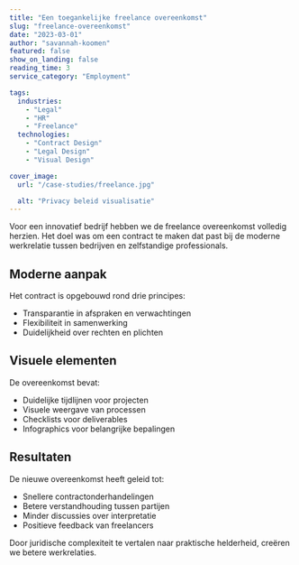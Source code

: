 ```yaml
---
title: "Een toegankelijke freelance overeenkomst"
slug: "freelance-overeenkomst"
date: "2023-03-01"
author: "savannah-koomen"
featured: false
show_on_landing: false
reading_time: 3
service_category: "Employment"

tags:
  industries:
    - "Legal"
    - "HR"
    - "Freelance"
  technologies:
    - "Contract Design"
    - "Legal Design"
    - "Visual Design"

cover_image:
  url: "/case-studies/freelance.jpg"

  alt: "Privacy beleid visualisatie"
---
```


Voor een innovatief bedrijf hebben we de freelance overeenkomst volledig herzien. Het doel was om een contract te maken dat past bij de moderne werkrelatie tussen bedrijven en zelfstandige professionals.

## Moderne aanpak

Het contract is opgebouwd rond drie principes:

- Transparantie in afspraken en verwachtingen
- Flexibiliteit in samenwerking
- Duidelijkheid over rechten en plichten

## Visuele elementen

De overeenkomst bevat:

- Duidelijke tijdlijnen voor projecten
- Visuele weergave van processen
- Checklists voor deliverables
- Infographics voor belangrijke bepalingen

## Resultaten

De nieuwe overeenkomst heeft geleid tot:

- Snellere contractonderhandelingen
- Betere verstandhouding tussen partijen
- Minder discussies over interpretatie
- Positieve feedback van freelancers

Door juridische complexiteit te vertalen naar praktische helderheid, creëren we betere werkrelaties.

